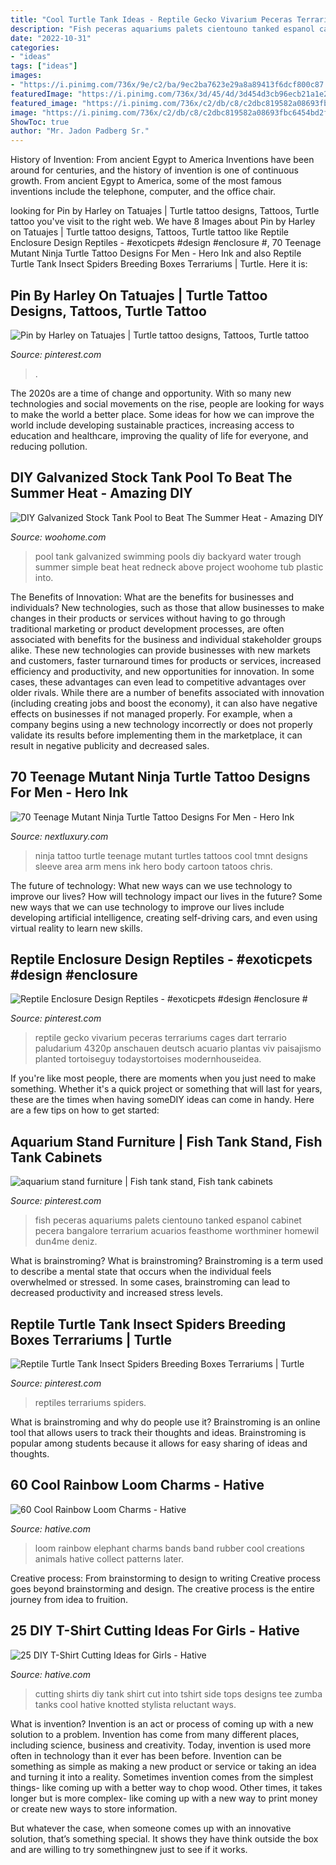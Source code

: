 ```yaml
---
title: "Cool Turtle Tank Ideas - Reptile Gecko Vivarium Peceras Terrariums Cages Dart Terrario Paludarium 4320p Anschauen Deutsch Acuario Plantas Viv Paisajismo Planted Tortoiseguy Todaystortoises Modernhouseidea"
description: "Fish peceras aquariums palets cientouno tanked espanol cabinet pecera bangalore terrarium acuarios feasthome worthminer homewil dun4me deniz"
date: "2022-10-31"
categories:
- "ideas"
tags: ["ideas"]
images:
- "https://i.pinimg.com/736x/9e/c2/ba/9ec2ba7623e29a8a89413f6dcf800c87.jpg"
featuredImage: "https://i.pinimg.com/736x/3d/45/4d/3d454d3cb96ecb21a1e2a00a31bf1a11.jpg"
featured_image: "https://i.pinimg.com/736x/c2/db/c8/c2dbc819582a08693fbc6454bd2fdf5f.jpg"
image: "https://i.pinimg.com/736x/c2/db/c8/c2dbc819582a08693fbc6454bd2fdf5f.jpg"
ShowToc: true
author: "Mr. Jadon Padberg Sr."
---
```



History of Invention: From ancient Egypt to America
Inventions have been around for centuries, and the history of invention is one of continuous growth. From ancient Egypt to America, some of the most famous inventions include the telephone, computer, and the office chair.

	

		
looking for Pin by Harley on Tatuajes | Turtle tattoo designs, Tattoos, Turtle tattoo you've visit to the right web. We have 8 Images about Pin by Harley on Tatuajes | Turtle tattoo designs, Tattoos, Turtle tattoo like Reptile Enclosure Design Reptiles - #exoticpets #design #enclosure #, 70 Teenage Mutant Ninja Turtle Tattoo Designs For Men - Hero Ink and also Reptile Turtle Tank Insect Spiders Breeding Boxes Terrariums | Turtle. Here it is:
		
    
## Pin By Harley On Tatuajes | Turtle Tattoo Designs, Tattoos, Turtle Tattoo

<img loading=lazy src="https://i.pinimg.com/736x/3d/45/4d/3d454d3cb96ecb21a1e2a00a31bf1a11.jpg" onerror="this.onerror=null;this.src='https://tse1.mm.bing.net/th?id=OIP.f9thXTHvFVOK4GEGld7mtAHaKf&amp;pid=15.1';" alt="Pin by Harley on Tatuajes | Turtle tattoo designs, Tattoos, Turtle tattoo">

_Source: pinterest.com_

>. 

	

The 2020s are a time of change and opportunity. With so many new technologies and social movements on the rise, people are looking for ways to make the world a better place. Some ideas for how we can improve the world include developing sustainable practices, increasing access to education and healthcare, improving the quality of life for everyone, and reducing pollution.

    
## DIY Galvanized Stock Tank Pool To Beat The Summer Heat - Amazing DIY

<img loading=lazy src="http://www.woohome.com/wp-content/uploads/2016/06/galvanized-stock-tank-pool-ideas-woohome-10.jpg" onerror="this.onerror=null;this.src='https://tse3.mm.bing.net/th?id=OIP.-Z3Fqoz01op8RRicAVlgSgHaQq&amp;pid=15.1';" alt="DIY Galvanized Stock Tank Pool to Beat The Summer Heat - Amazing DIY">

_Source: woohome.com_

>pool tank galvanized swimming pools diy backyard water trough summer simple beat heat redneck above project woohome tub plastic into. 

	

The Benefits of Innovation: What are the benefits for businesses and individuals?
New technologies, such as those that allow businesses to make changes in their products or services without having to go through traditional marketing or product development processes, are often associated with benefits for the business and individual stakeholder groups alike. These new technologies can provide businesses with new markets and customers, faster turnaround times for products or services, increased efficiency and productivity, and new opportunities for innovation. In some cases, these advantages can even lead to competitive advantages over older rivals.
While there are a number of benefits associated with innovation (including creating jobs and boost the economy), it can also have negative effects on businesses if not managed properly. For example, when a company begins using a new technology incorrectly or does not properly validate its results before implementing them in the marketplace, it can result in negative publicity and decreased sales.

    
## 70 Teenage Mutant Ninja Turtle Tattoo Designs For Men - Hero Ink

<img loading=lazy src="http://nextluxury.com/wp-content/uploads/cool-green-fighting-teenage-mutant-ninja-turtles-mens-half-sleeve-tattoo.jpg" onerror="this.onerror=null;this.src='https://tse3.mm.bing.net/th?id=OIP.lUzJD6maKFWw3STktpDsnQHaLH&amp;pid=15.1';" alt="70 Teenage Mutant Ninja Turtle Tattoo Designs For Men - Hero Ink">

_Source: nextluxury.com_

>ninja tattoo turtle teenage mutant turtles tattoos cool tmnt designs sleeve area arm mens ink hero body cartoon tatoos chris. 

	

The future of technology: What new ways can we use technology to improve our lives?
How will technology impact our lives in the future? Some new ways that we can use technology to improve our lives include developing artificial intelligence, creating self-driving cars, and even using virtual reality to learn new skills.

    
## Reptile Enclosure Design Reptiles - #exoticpets #design #enclosure #

<img loading=lazy src="https://i.pinimg.com/736x/c0/55/07/c055073a3c31d114077ebe10d4fd7350.jpg" onerror="this.onerror=null;this.src='https://tse4.mm.bing.net/th?id=OIP.8B_egFhG7Qx-ptfBK6xl4wHaJ4&amp;pid=15.1';" alt="Reptile Enclosure Design Reptiles - #exoticpets #design #enclosure #">

_Source: pinterest.com_

>reptile gecko vivarium peceras terrariums cages dart terrario paludarium 4320p anschauen deutsch acuario plantas viv paisajismo planted tortoiseguy todaystortoises modernhouseidea. 

	

If you're like most people, there are moments when you just need to make something. Whether it's a quick project or something that will last for years, these are the times when having someDIY ideas can come in handy. Here are a few tips on how to get started:

    
## Aquarium Stand Furniture | Fish Tank Stand, Fish Tank Cabinets

<img loading=lazy src="https://i.pinimg.com/736x/c2/db/c8/c2dbc819582a08693fbc6454bd2fdf5f.jpg" onerror="this.onerror=null;this.src='https://tse1.mm.bing.net/th?id=OIP.Ltg5yLrst8r1t4hhfRfPtgHaJ3&amp;pid=15.1';" alt="aquarium stand furniture | Fish tank stand, Fish tank cabinets">

_Source: pinterest.com_

>fish peceras aquariums palets cientouno tanked espanol cabinet pecera bangalore terrarium acuarios feasthome worthminer homewil dun4me deniz. 

	

What is brainstroming?
What is brainstroming? Brainstroming is a term used to describe a mental state that occurs when the individual feels overwhelmed or stressed. In some cases, brainstroming can lead to decreased productivity and increased stress levels.

    
## Reptile Turtle Tank Insect Spiders Breeding Boxes Terrariums | Turtle

<img loading=lazy src="https://i.pinimg.com/736x/9e/c2/ba/9ec2ba7623e29a8a89413f6dcf800c87.jpg" onerror="this.onerror=null;this.src='https://tse4.mm.bing.net/th?id=OIP.6GDUgo8B8IzXCFsShk0yRwHaHa&amp;pid=15.1';" alt="Reptile Turtle Tank Insect Spiders Breeding Boxes Terrariums | Turtle">

_Source: pinterest.com_

>reptiles terrariums spiders. 

	

What is brainstroming and why do people use it?
Brainstroming is an online tool that allows users to track their thoughts and ideas. Brainstroming is popular among students because it allows for easy sharing of ideas and thoughts.

    
## 60 Cool Rainbow Loom Charms - Hative

<img loading=lazy src="https://hative.com/wp-content/uploads/2014/10/rainbow-loom-charms/14-rainbow-loom-elephant.jpg" onerror="this.onerror=null;this.src='https://tse4.mm.bing.net/th?id=OIP.ddVkUaeFUXPyqW_xwbpKQgHaIW&amp;pid=15.1';" alt="60 Cool Rainbow Loom Charms - Hative">

_Source: hative.com_

>loom rainbow elephant charms bands band rubber cool creations animals hative collect patterns later. 

	

Creative process: From brainstorming to design to writing
Creative process goes beyond brainstorming and design. The creative process is the entire journey from idea to fruition.

    
## 25 DIY T-Shirt Cutting Ideas For Girls - Hative

<img loading=lazy src="https://hative.com/wp-content/uploads/2014/11/diy-tshirt-cutting-ideas/22-cutting-shirts-into-tank-tops.jpg" onerror="this.onerror=null;this.src='https://tse3.mm.bing.net/th?id=OIP.ligGZPDzb2KKBMl05sedxgHaLJ&amp;pid=15.1';" alt="25 DIY T-Shirt Cutting Ideas for Girls - Hative">

_Source: hative.com_

>cutting shirts diy tank shirt cut into tshirt side tops designs tee zumba tanks cool hative knotted stylista reluctant ways. 

	

What is invention?
Invention is an act or process of coming up with a new solution to a problem. Invention has come from many different places, including science, business and creativity. Today, invention is used more often in technology than it ever has been before. 
Invention can be something as simple as making a new product or service or taking an idea and turning it into a reality. Sometimes invention comes from the simplest things- like coming up with a better way to chop wood. Other times, it takes longer but is more complex- like coming up with a new way to print money or create new ways to store information. 

But whatever the case, when someone comes up with an innovative solution, that’s something special. It shows they have think outside the box and are willing to try somethingnew just to see if it works.

